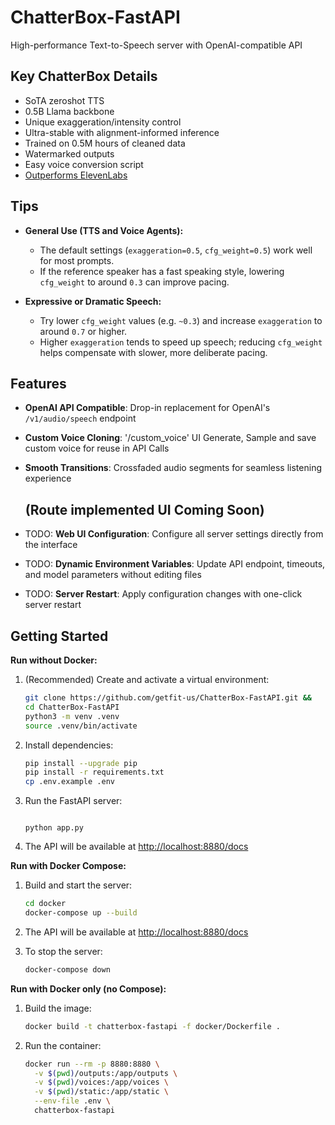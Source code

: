 # ChatterBox-FastAPI

High-performance Text-to-Speech server with OpenAI-compatible API



## Key ChatterBox Details

- SoTA zeroshot TTS
- 0.5B Llama backbone
- Unique exaggeration/intensity control
- Ultra-stable with alignment-informed inference
- Trained on 0.5M hours of cleaned data
- Watermarked outputs
- Easy voice conversion script
- [Outperforms ElevenLabs](https://podonos.com/resembleai/chatterbox)

## Tips

- **General Use (TTS and Voice Agents):**
  - The default settings (`exaggeration=0.5`, `cfg_weight=0.5`) work well for most prompts.
  - If the reference speaker has a fast speaking style, lowering `cfg_weight` to around `0.3` can improve pacing.

- **Expressive or Dramatic Speech:**
  - Try lower `cfg_weight` values (e.g. `~0.3`) and increase `exaggeration` to around `0.7` or higher.
  - Higher `exaggeration` tends to speed up speech; reducing `cfg_weight` helps compensate with slower, more deliberate pacing.

## Features

- **OpenAI API Compatible**: Drop-in replacement for OpenAI's `/v1/audio/speech` endpoint
- **Custom Voice Cloning**: '/custom_voice' UI Generate, Sample and save custom voice for reuse in API Calls
- **Smooth Transitions**: Crossfaded audio segments for seamless listening experience
  
  (Route implemented UI Coming Soon)
  ---
- TODO: **Web UI Configuration**: Configure all server settings directly from the interface
- TODO: **Dynamic Environment Variables**: Update API endpoint, timeouts, and model parameters without editing files
- TODO: **Server Restart**: Apply configuration changes with one-click server restart 



## Getting Started

 **Run without Docker:**
1. (Recommended) Create and activate a virtual environment:
     ```sh
     git clone https://github.com/getfit-us/ChatterBox-FastAPI.git &&
     cd ChatterBox-FastAPI 
     python3 -m venv .venv
     source .venv/bin/activate
     ```
2. Install dependencies:
    ```sh
    pip install --upgrade pip
    pip install -r requirements.txt
    cp .env.example .env
    ```
   
3. Run the FastAPI server:
    ```
    
    python app.py
    ```
4. The API will be available at [http://localhost:8880/docs](http://localhost:8880/docs)

 **Run with Docker Compose:**
1. Build and start the server:
    ```sh
    cd docker
    docker-compose up --build
    ```
2. The API will be available at [http://localhost:8880/docs](http://localhost:8880/docs)

3. To stop the server:
    ```sh
    docker-compose down
    ```

**Run with Docker only (no Compose):**

1. Build the image:
    ```sh
    docker build -t chatterbox-fastapi -f docker/Dockerfile .
    ```
2. Run the container:
    ```sh
    docker run --rm -p 8880:8880 \
      -v $(pwd)/outputs:/app/outputs \
      -v $(pwd)/voices:/app/voices \
      -v $(pwd)/static:/app/static \
      --env-file .env \
      chatterbox-fastapi
    ```


